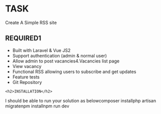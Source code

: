 <h1>TASK</h1>
<p>Create A Simple RSS site</p>

<h2>REQUIRED1</h2>
<ul>
    <li>Built with Laravel & Vue JS2</li>
    <li>Support authentication (admin & normal user)</li>
    <li>Allow admin to post vacancies4.Vacancies list page</li>
    <li>View vacancy</li>
    <li>Functional RSS allowing users to subscribe and get updates</li>
    <li>Feature tests</li>
    <li>Git Repository</li>
    </ul>
    
    <h2>INSTALLATION</h2>
<p>I should be able to run your solution as belowcomposer installphp artisan migratenpm installnpm run dev</p>



